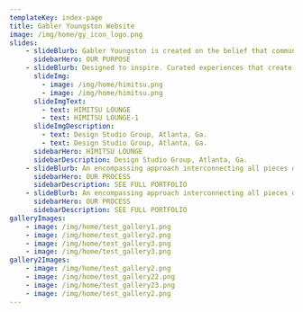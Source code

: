 ```yaml
---
templateKey: index-page
title: Gabler Youngston Website
image: /img/home/gy_icon_logo.png
slides:
    - slideBlurb: Gabler Youngston is created on the belief that communities of high design built around wellbeing, expression, and impact can change the world.
      sidebarHero: OUR PURPOSE
    - slideBlurb: Designed to inspire. Curated experiences that create an interactive bond between occupants and space.
      slideImg:
        - image: /img/home/himitsu.png
        - image: /img/home/himitsu.png
      slideImgText:
        - text: HIMITSU LOUNGE
        - text: HIMITSU LOUNGE-1
      slideImgDescription:
        - text: Design Studio Group, Atlanta, Ga.
        - text: Design Studio Group, Atlanta, Ga.
      sidebarHero: HIMITSU LOUNGE
      sidebarDescription: Design Studio Group, Atlanta, Ga.
    - slideBlurb: An encompassing approach interconnecting all pieces of the architectural puzzle, and resulting in a truly integrated design.
      sidebarHero: OUR PROCESS
      sidebarDescription: SEE FULL PORTFOLIO
    - slideBlurb: An encompassing approach interconnecting all pieces of the architectural puzzle, and resulting in a truly integrated design.
      sidebarHero: OUR PROCESS
      sidebarDescription: SEE FULL PORTFOLIO
galleryImages:
    - image: /img/home/test_gallery1.png
    - image: /img/home/test_gallery2.png
    - image: /img/home/test_gallery3.png
    - image: /img/home/test_gallery3.png
gallery2Images:
    - image: /img/home/test_gallery2.png
    - image: /img/home/test_gallery22.png
    - image: /img/home/test_gallery23.png
    - image: /img/home/test_gallery2.png
---
```

